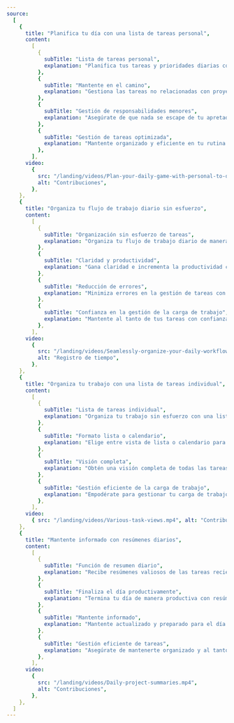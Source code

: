 ```yaml
---
source:
  [
    {
      title: "Planifica tu día con una lista de tareas personal",
      content:
        [
          {
            subTitle: "Lista de tareas personal",
            explanation: "Planifica tus tareas y prioridades diarias con facilidad.",
          },
          {
            subTitle: "Mantente en el camino",
            explanation: "Gestiona las tareas no relacionadas con proyectos sin esfuerzo.",
          },
          {
            subTitle: "Gestión de responsabilidades menores",
            explanation: "Asegúrate de que nada se escape de tu apretada agenda.",
          },
          {
            subTitle: "Gestión de tareas optimizada",
            explanation: "Mantente organizado y eficiente en tu rutina diaria.",
          },
        ],
      video:
        {
          src: "/landing/videos/Plan-your-daily-game-with-personal-to-do-list.mp4",
          alt: "Contribuciones",
        },
    },
    {
      title: "Organiza tu flujo de trabajo diario sin esfuerzo",
      content:
        [
          {
            subTitle: "Organización sin esfuerzo de tareas",
            explanation: "Organiza tu flujo de trabajo diario de manera sencilla.",
          },
          {
            subTitle: "Claridad y productividad",
            explanation: "Gana claridad e incrementa la productividad con funciones intuitivas.",
          },
          {
            subTitle: "Reducción de errores",
            explanation: "Minimiza errores en la gestión de tareas con una organización optimizada.",
          },
          {
            subTitle: "Confianza en la gestión de la carga de trabajo",
            explanation: "Mantente al tanto de tus tareas con confianza.",
          },
        ],
      video:
        {
          src: "/landing/videos/Seamlessly-organize-your-daily-workflow.mp4",
          alt: "Registro de tiempo",
        },
    },
    {
      title: "Organiza tu trabajo con una lista de tareas individual",
      content:
        [
          {
            subTitle: "Lista de tareas individual",
            explanation: "Organiza tu trabajo sin esfuerzo con una lista de tareas personalizada.",
          },
          {
            subTitle: "Formato lista o calendario",
            explanation: "Elige entre vista de lista o calendario para organizar tus tareas.",
          },
          {
            subTitle: "Visión completa",
            explanation: "Obtén una visión completa de todas las tareas asignadas.",
          },
          {
            subTitle: "Gestión eficiente de la carga de trabajo",
            explanation: "Empodérate para gestionar tu carga de trabajo de manera eficiente.",
          },
        ],
      video:
        { src: "/landing/videos/Various-task-views.mp4", alt: "Contribuciones" },
    },
    {
      title: "Mantente informado con resúmenes diarios",
      content:
        [
          {
            subTitle: "Función de resumen diario",
            explanation: "Recibe resúmenes valiosos de las tareas recientes cada noche.",
          },
          {
            subTitle: "Finaliza el día productivamente",
            explanation: "Termina tu día de manera productiva con resúmenes perspicaces.",
          },
          {
            subTitle: "Mantente informado",
            explanation: "Mantente actualizado y preparado para el día siguiente.",
          },
          {
            subTitle: "Gestión eficiente de tareas",
            explanation: "Asegúrate de mantenerte organizado y al tanto de tus tareas.",
          },
        ],
      video:
        {
          src: "/landing/videos/Daily-project-summaries.mp4",
          alt: "Contribuciones",
        },
    },
  ]
---
```

